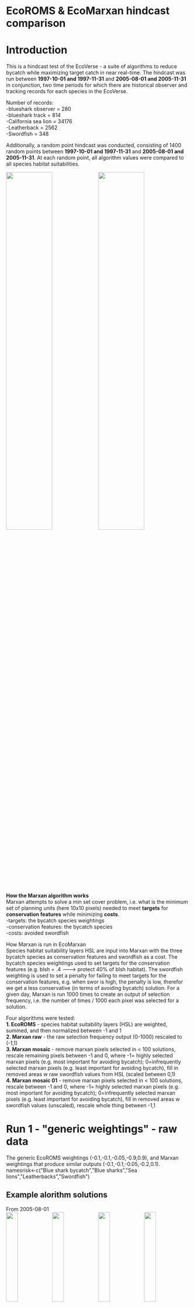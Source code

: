 # EcoROMS & EcoMarxan hindcast comparison

# Introduction
This is a hindcast test of the EcoVerse - a suite of algorithms to reduce bycatch while maximizing target catch in near real-time. 
The hindcast was run between **1997-10-01 and 1997-11-31** and **2005-08-01 and 2005-11-31** in conjunction, two time periods for which there are historical observer and tracking records for each species in the EcoVerse. 

Number of records: <br>
-blueshark observer = 280 <br>
-blueshark track = 814 <br>
-California sea lion = 34176 <br>
-Leatherback = 2562 <br>
-Swordfish = 348 <br>

Additionally, a random point hindcast was conducted, consisting of 1400 random points between **1997-10-01 and 1997-11-31** and **2005-08-01 and 2005-11-31**. At each random point, all algorithm values were compared to all species habitat suitabilities.


<img src="index_files/figure-html/unnamed-chunk-1-1.png" width="50%" /><img src="index_files/figure-html/unnamed-chunk-1-2.png" width="50%" />

**How the Marxan algorithm works**  <br>
Marxan attempts to solve a min set cover problem, i.e. what is the minimum set of planning units (here 10x10 pixels) needed to meet **targets** for **conservation features** while minimizing **costs**. <br>
-targets: the bycatch species weightings <br>
-conservation features: the bycatch species  <br>
-costs: avoided swordfish  <br>

How Marxan is run in EcoMarxan <br>
Species habitat suitability layers HSL are input into Marxan with the three bycatch species as conservation features and swordfish as a cost. The bycatch species weightings used to set targets for the conservation features (e.g. blsh = .4 ---> protect 40% of blsh habitat). The swordfish weighting is used to set a penalty for failing to meet targets for the conservation features, e.g. when swor is high, the penalty is low, therefor we get a less conservative (in terms of avoiding bycatch) solution. For a given day, Marxan is run 1000 times to create an output of selection frequency, i.e. the number of times / 1000 each pixel was selected for a solution.

Four algorithms were tested:  <br>
**1. EcoROMS** - species habitat suitability layers (HSL) are weighted, summed, and then normalized between -1 and 1  <br>
**2. Marxan raw** - the raw selection frequency output (0-1000) rescaled to (-1,1)  <br>
**3. Marxan mosaic** - remove marxan pixels selected in < 100 solutions, rescale remaining pixels between -1 and 0, where -1= highly selected marxan pixels (e.g. most important for avoiding bycatch); 0=infrequently selected marxan pixels (e.g. least important for avoiding bycatch), fill in removed areas w raw swordfish values from HSL (scaled between 0,1)  <br>
**4. Marxan mosaic 01** - remove marxan pixels selected in < 100 solutions, rescale between -1 and 0, where -1= highly selected marxan pixels (e.g. most important for avoiding bycatch); 0=infrequently selected marxan pixels (e.g. least important for avoiding bycatch), fill in removed areas w swordfish values (unscaled), rescale whole thing between -1,1  <br>

# Run 1 - "generic weightings" - raw data
The generic EcoROMS weightings (-0.1,-0.1,-0.05,-0.9,0.9), and Marxan weightings that produce similar outputs (-0.1,-0.1,-0.05,-0.2,0.1). <br>
namesrisk<-c("Blue shark bycatch","Blue sharks","Sea lions","Leatherbacks","Swordfish")

## Example alorithm solutions
From 2005-08-01 <br>
<img src="/Users/heatherwelch/Dropbox/Eco-ROMS/EcoROMSruns/output/mean/EcoROMS_-0.1_-0.1_-0.05_-0.9_0.9_2005-08-01_mean.png" width="25%" /><img src="/Users/heatherwelch/Dropbox/Eco-ROMS/EcoROMSruns/output/marxan/marxan_-0.1_-0.1_-0.05_-0.2_0.1_2005-08-01_raw.png" width="25%" /><img src="/Users/heatherwelch/Dropbox/Eco-ROMS/EcoROMSruns/output/marxan/marxan_-0.1_-0.1_-0.05_-0.2_0.1_2005-08-01_mosaic.png" width="25%" /><img src="/Users/heatherwelch/Dropbox/Eco-ROMS/EcoROMSruns/output/marxan/marxan_-0.1_-0.1_-0.05_-0.2_0.1_2005-08-01_mosaic01.png" width="25%" />


<img src="/Users/heatherwelch/Dropbox/Eco-ROMS/Model Prediction Plots/daily_predictions/swor/swor_2005-08-01_mean.png" width="20%" /><img src="/Users/heatherwelch/Dropbox/Eco-ROMS/Model Prediction Plots/daily_predictions/lbst_nolat/lbst_nolat_2005-08-01_mean.png" width="20%" /><img src="/Users/heatherwelch/Dropbox/Eco-ROMS/Model Prediction Plots/daily_predictions/casl_nolat/casl_nolat_2005-08-01_mean.png" width="20%" /><img src="/Users/heatherwelch/Dropbox/Eco-ROMS/Model Prediction Plots/daily_predictions/blshobs/blshobs_2005-08-01_mean.png" width="20%" /><img src="/Users/heatherwelch/Dropbox/Eco-ROMS/Model Prediction Plots/daily_predictions/blshtrk_nolat/blshtrk_nolat_2005-08-01_mean.png" width="20%" />


## Box plots
Algorithm values at historical records

<img src="index_files/figure-html/unnamed-chunk-4-1.png" width="50%" /><img src="index_files/figure-html/unnamed-chunk-4-2.png" width="50%" /><img src="index_files/figure-html/unnamed-chunk-4-3.png" width="50%" /><img src="index_files/figure-html/unnamed-chunk-4-4.png" width="50%" />

## Histograms by species

### Swordfish



<img src="index_files/figure-html/unnamed-chunk-6-1.png" width="50%" /><img src="index_files/figure-html/unnamed-chunk-6-2.png" width="50%" /><img src="index_files/figure-html/unnamed-chunk-6-3.png" width="50%" /><img src="index_files/figure-html/unnamed-chunk-6-4.png" width="50%" />

### Leatherbacks



<img src="index_files/figure-html/unnamed-chunk-8-1.png" width="50%" /><img src="index_files/figure-html/unnamed-chunk-8-2.png" width="50%" /><img src="index_files/figure-html/unnamed-chunk-8-3.png" width="50%" /><img src="index_files/figure-html/unnamed-chunk-8-4.png" width="50%" />

## Maps by species

### Swordfish

<img src="index_files/figure-html/unnamed-chunk-9-1.png" width="50%" /><img src="index_files/figure-html/unnamed-chunk-9-2.png" width="50%" /><img src="index_files/figure-html/unnamed-chunk-9-3.png" width="50%" /><img src="index_files/figure-html/unnamed-chunk-9-4.png" width="50%" />

### Leatherbacks

<img src="index_files/figure-html/unnamed-chunk-10-1.png" width="50%" /><img src="index_files/figure-html/unnamed-chunk-10-2.png" width="50%" /><img src="index_files/figure-html/unnamed-chunk-10-3.png" width="50%" /><img src="index_files/figure-html/unnamed-chunk-10-4.png" width="50%" />


# Run 2 - "SWOR and LBST at their most extremes" - raw data
Weightings in this run were select to seperate swordfish and leatherbacks as much as possible, keeping all other species weightings constant with Run 1. EcoROMS weightings: -0.1,-0.1,-0.05,-1.5,2 ; and Marxan weightings: -0.1,-0.1,-0.05,-0.3,0.6 <br>
namesrisk<-c("Blue shark bycatch","Blue sharks","Sea lions","Leatherbacks","Swordfish")

## Example alorithm solutions
From 2005-08-01 <br>
<img src="/Users/heatherwelch/Dropbox/Eco-ROMS/EcoROMSruns/output/mean/EcoROMS_-0.1_-0.1_-0.05_-1.5_2_2005-08-01_mean.png" width="25%" /><img src="/Users/heatherwelch/Dropbox/Eco-ROMS/EcoROMSruns/output/marxan/marxan_-0.1_-0.1_-0.05_-0.3_0.6_2005-08-01_raw.png" width="25%" /><img src="/Users/heatherwelch/Dropbox/Eco-ROMS/EcoROMSruns/output/marxan/marxan_-0.1_-0.1_-0.05_-0.3_0.6_2005-08-01_mosaic.png" width="25%" /><img src="/Users/heatherwelch/Dropbox/Eco-ROMS/EcoROMSruns/output/marxan/marxan_-0.1_-0.1_-0.05_-0.3_0.6_2005-08-01_mosaic01.png" width="25%" />


<img src="/Users/heatherwelch/Dropbox/Eco-ROMS/Model Prediction Plots/daily_predictions/swor/swor_2005-08-01_mean.png" width="20%" /><img src="/Users/heatherwelch/Dropbox/Eco-ROMS/Model Prediction Plots/daily_predictions/lbst_nolat/lbst_nolat_2005-08-01_mean.png" width="20%" /><img src="/Users/heatherwelch/Dropbox/Eco-ROMS/Model Prediction Plots/daily_predictions/casl_nolat/casl_nolat_2005-08-01_mean.png" width="20%" /><img src="/Users/heatherwelch/Dropbox/Eco-ROMS/Model Prediction Plots/daily_predictions/blshobs/blshobs_2005-08-01_mean.png" width="20%" /><img src="/Users/heatherwelch/Dropbox/Eco-ROMS/Model Prediction Plots/daily_predictions/blshtrk_nolat/blshtrk_nolat_2005-08-01_mean.png" width="20%" />

## Box plots
Algorithm values at historical records

<img src="index_files/figure-html/unnamed-chunk-13-1.png" width="50%" /><img src="index_files/figure-html/unnamed-chunk-13-2.png" width="50%" /><img src="index_files/figure-html/unnamed-chunk-13-3.png" width="50%" /><img src="index_files/figure-html/unnamed-chunk-13-4.png" width="50%" />

## Histograms by species

### Swordfish



<img src="index_files/figure-html/unnamed-chunk-15-1.png" width="50%" /><img src="index_files/figure-html/unnamed-chunk-15-2.png" width="50%" /><img src="index_files/figure-html/unnamed-chunk-15-3.png" width="50%" /><img src="index_files/figure-html/unnamed-chunk-15-4.png" width="50%" />

### Leatherbacks



<img src="index_files/figure-html/unnamed-chunk-17-1.png" width="50%" /><img src="index_files/figure-html/unnamed-chunk-17-2.png" width="50%" /><img src="index_files/figure-html/unnamed-chunk-17-3.png" width="50%" /><img src="index_files/figure-html/unnamed-chunk-17-4.png" width="50%" />

## Maps by species

### Swordfish

<img src="index_files/figure-html/unnamed-chunk-18-1.png" width="50%" /><img src="index_files/figure-html/unnamed-chunk-18-2.png" width="50%" /><img src="index_files/figure-html/unnamed-chunk-18-3.png" width="50%" /><img src="index_files/figure-html/unnamed-chunk-18-4.png" width="50%" />

### Leatherbacks

<img src="index_files/figure-html/unnamed-chunk-19-1.png" width="50%" /><img src="index_files/figure-html/unnamed-chunk-19-2.png" width="50%" /><img src="index_files/figure-html/unnamed-chunk-19-3.png" width="50%" /><img src="index_files/figure-html/unnamed-chunk-19-4.png" width="50%" />


# Run 3 - "extreme LBST, neutral SWOR" - raw data
Weightings in this run were select to seperate swordfish and leatherbacks as much as possible, keeping all other species weightings constant with Run 1. EcoROMS weightings: -0.1,-0.1,-0.05,-1.5,.1 ; and Marxan weightings: -0.1,-0.1,-0.05,-0.3,0.1 <br>
namesrisk<-c("Blue shark bycatch","Blue sharks","Sea lions","Leatherbacks","Swordfish")

## Example alorithm solutions
From 2005-08-01 <br>
<img src="/Users/heatherwelch/Dropbox/Eco-ROMS/EcoROMSruns/output/mean/EcoROMS_-0.1_-0.1_-0.05_-1.5_0.1_2005-08-01_mean.png" width="25%" /><img src="/Users/heatherwelch/Dropbox/Eco-ROMS/EcoROMSruns/output/marxan/marxan_-0.1_-0.1_-0.05_-0.3_0.1_2005-08-01_raw.png" width="25%" /><img src="/Users/heatherwelch/Dropbox/Eco-ROMS/EcoROMSruns/output/marxan/marxan_-0.1_-0.1_-0.05_-0.3_0.1_2005-08-01_mosaic.png" width="25%" /><img src="/Users/heatherwelch/Dropbox/Eco-ROMS/EcoROMSruns/output/marxan/marxan_-0.1_-0.1_-0.05_-0.3_0.1_2005-08-01_mosaic01.png" width="25%" />


<img src="/Users/heatherwelch/Dropbox/Eco-ROMS/Model Prediction Plots/daily_predictions/swor/swor_2005-08-01_mean.png" width="20%" /><img src="/Users/heatherwelch/Dropbox/Eco-ROMS/Model Prediction Plots/daily_predictions/lbst_nolat/lbst_nolat_2005-08-01_mean.png" width="20%" /><img src="/Users/heatherwelch/Dropbox/Eco-ROMS/Model Prediction Plots/daily_predictions/casl_nolat/casl_nolat_2005-08-01_mean.png" width="20%" /><img src="/Users/heatherwelch/Dropbox/Eco-ROMS/Model Prediction Plots/daily_predictions/blshobs/blshobs_2005-08-01_mean.png" width="20%" /><img src="/Users/heatherwelch/Dropbox/Eco-ROMS/Model Prediction Plots/daily_predictions/blshtrk_nolat/blshtrk_nolat_2005-08-01_mean.png" width="20%" />


## Box plots
Algorithm values at historical records

<img src="index_files/figure-html/unnamed-chunk-22-1.png" width="50%" /><img src="index_files/figure-html/unnamed-chunk-22-2.png" width="50%" /><img src="index_files/figure-html/unnamed-chunk-22-3.png" width="50%" /><img src="index_files/figure-html/unnamed-chunk-22-4.png" width="50%" />

## Histograms by species

### Swordfish



<img src="index_files/figure-html/unnamed-chunk-24-1.png" width="50%" /><img src="index_files/figure-html/unnamed-chunk-24-2.png" width="50%" /><img src="index_files/figure-html/unnamed-chunk-24-3.png" width="50%" /><img src="index_files/figure-html/unnamed-chunk-24-4.png" width="50%" />

### Leatherbacks



<img src="index_files/figure-html/unnamed-chunk-26-1.png" width="50%" /><img src="index_files/figure-html/unnamed-chunk-26-2.png" width="50%" /><img src="index_files/figure-html/unnamed-chunk-26-3.png" width="50%" /><img src="index_files/figure-html/unnamed-chunk-26-4.png" width="50%" />

## Maps by species

### Swordfish

<img src="index_files/figure-html/unnamed-chunk-27-1.png" width="50%" /><img src="index_files/figure-html/unnamed-chunk-27-2.png" width="50%" /><img src="index_files/figure-html/unnamed-chunk-27-3.png" width="50%" /><img src="index_files/figure-html/unnamed-chunk-27-4.png" width="50%" />

### Leatherbacks

<img src="index_files/figure-html/unnamed-chunk-28-1.png" width="50%" /><img src="index_files/figure-html/unnamed-chunk-28-2.png" width="50%" /><img src="index_files/figure-html/unnamed-chunk-28-3.png" width="50%" /><img src="index_files/figure-html/unnamed-chunk-28-4.png" width="50%" />



# Run 1 - "generic weightings" - random data
The generic EcoROMS weightings (-0.1,-0.1,-0.05,-0.9,0.9), and Marxan weightings that produce similar outputs (-0.1,-0.1,-0.05,-0.2,0.1). <br>
namesrisk<-c("Blue shark bycatch","Blue sharks","Sea lions","Leatherbacks","Swordfish")

## Example alorithm solutions
From 2005-08-01 <br>
<img src="/Users/heatherwelch/Dropbox/Eco-ROMS/EcoROMSruns/output/mean/EcoROMS_-0.1_-0.1_-0.05_-0.9_0.9_2005-08-01_mean.png" width="25%" /><img src="/Users/heatherwelch/Dropbox/Eco-ROMS/EcoROMSruns/output/marxan/marxan_-0.1_-0.1_-0.05_-0.2_0.1_2005-08-01_raw.png" width="25%" /><img src="/Users/heatherwelch/Dropbox/Eco-ROMS/EcoROMSruns/output/marxan/marxan_-0.1_-0.1_-0.05_-0.2_0.1_2005-08-01_mosaic.png" width="25%" /><img src="/Users/heatherwelch/Dropbox/Eco-ROMS/EcoROMSruns/output/marxan/marxan_-0.1_-0.1_-0.05_-0.2_0.1_2005-08-01_mosaic01.png" width="25%" />


<img src="/Users/heatherwelch/Dropbox/Eco-ROMS/Model Prediction Plots/daily_predictions/swor/swor_2005-08-01_mean.png" width="20%" /><img src="/Users/heatherwelch/Dropbox/Eco-ROMS/Model Prediction Plots/daily_predictions/lbst_nolat/lbst_nolat_2005-08-01_mean.png" width="20%" /><img src="/Users/heatherwelch/Dropbox/Eco-ROMS/Model Prediction Plots/daily_predictions/casl_nolat/casl_nolat_2005-08-01_mean.png" width="20%" /><img src="/Users/heatherwelch/Dropbox/Eco-ROMS/Model Prediction Plots/daily_predictions/blshobs/blshobs_2005-08-01_mean.png" width="20%" /><img src="/Users/heatherwelch/Dropbox/Eco-ROMS/Model Prediction Plots/daily_predictions/blshtrk_nolat/blshtrk_nolat_2005-08-01_mean.png" width="20%" />

## Point clouds
Habitat suitability layers vs algorithm solutions
 
<img src="index_files/figure-html/unnamed-chunk-31-1.png" width="50%" /><img src="index_files/figure-html/unnamed-chunk-31-2.png" width="50%" /><img src="index_files/figure-html/unnamed-chunk-31-3.png" width="50%" /><img src="index_files/figure-html/unnamed-chunk-31-4.png" width="50%" />

# Run 2 - "SWOR and LBST at their most extremes" - random data
Weightings in this run were select to seperate swordfish and leatherbacks as much as possible, keeping all other species weightings constant with Run 1. EcoROMS weightings: -0.1,-0.1,-0.05,-1.5,2 ; and Marxan weightings: -0.1,-0.1,-0.05,-0.3,0.6 <br>
namesrisk<-c("Blue shark bycatch","Blue sharks","Sea lions","Leatherbacks","Swordfish")

## Example alorithm solutions
From 2005-08-01 <br>
<img src="/Users/heatherwelch/Dropbox/Eco-ROMS/EcoROMSruns/output/mean/EcoROMS_-0.1_-0.1_-0.05_-1.5_2_2005-08-01_mean.png" width="25%" /><img src="/Users/heatherwelch/Dropbox/Eco-ROMS/EcoROMSruns/output/marxan/marxan_-0.1_-0.1_-0.05_-0.3_0.6_2005-08-01_raw.png" width="25%" /><img src="/Users/heatherwelch/Dropbox/Eco-ROMS/EcoROMSruns/output/marxan/marxan_-0.1_-0.1_-0.05_-0.3_0.6_2005-08-01_mosaic.png" width="25%" /><img src="/Users/heatherwelch/Dropbox/Eco-ROMS/EcoROMSruns/output/marxan/marxan_-0.1_-0.1_-0.05_-0.3_0.6_2005-08-01_mosaic01.png" width="25%" />


<img src="/Users/heatherwelch/Dropbox/Eco-ROMS/Model Prediction Plots/daily_predictions/swor/swor_2005-08-01_mean.png" width="20%" /><img src="/Users/heatherwelch/Dropbox/Eco-ROMS/Model Prediction Plots/daily_predictions/lbst_nolat/lbst_nolat_2005-08-01_mean.png" width="20%" /><img src="/Users/heatherwelch/Dropbox/Eco-ROMS/Model Prediction Plots/daily_predictions/casl_nolat/casl_nolat_2005-08-01_mean.png" width="20%" /><img src="/Users/heatherwelch/Dropbox/Eco-ROMS/Model Prediction Plots/daily_predictions/blshobs/blshobs_2005-08-01_mean.png" width="20%" /><img src="/Users/heatherwelch/Dropbox/Eco-ROMS/Model Prediction Plots/daily_predictions/blshtrk_nolat/blshtrk_nolat_2005-08-01_mean.png" width="20%" />

## Point clouds
Habitat suitability layers vs algorithm solutions
 
<img src="index_files/figure-html/unnamed-chunk-34-1.png" width="50%" /><img src="index_files/figure-html/unnamed-chunk-34-2.png" width="50%" /><img src="index_files/figure-html/unnamed-chunk-34-3.png" width="50%" /><img src="index_files/figure-html/unnamed-chunk-34-4.png" width="50%" />


# Run 3 - "extreme LBST, neutral SWOR" - random data
Weightings in this run were select to seperate swordfish and leatherbacks as much as possible, keeping all other species weightings constant with Run 1. EcoROMS weightings: -0.1,-0.1,-0.05,-1.5,.1 ; and Marxan weightings: -0.1,-0.1,-0.05,-0.3,0.1 <br>
namesrisk<-c("Blue shark bycatch","Blue sharks","Sea lions","Leatherbacks","Swordfish")

## Example alorithm solutions
From 2005-08-01 <br>
<img src="/Users/heatherwelch/Dropbox/Eco-ROMS/EcoROMSruns/output/mean/EcoROMS_-0.1_-0.1_-0.05_-1.5_0.1_2005-08-01_mean.png" width="25%" /><img src="/Users/heatherwelch/Dropbox/Eco-ROMS/EcoROMSruns/output/marxan/marxan_-0.1_-0.1_-0.05_-0.3_0.1_2005-08-01_raw.png" width="25%" /><img src="/Users/heatherwelch/Dropbox/Eco-ROMS/EcoROMSruns/output/marxan/marxan_-0.1_-0.1_-0.05_-0.3_0.1_2005-08-01_mosaic.png" width="25%" /><img src="/Users/heatherwelch/Dropbox/Eco-ROMS/EcoROMSruns/output/marxan/marxan_-0.1_-0.1_-0.05_-0.3_0.1_2005-08-01_mosaic01.png" width="25%" />


<img src="/Users/heatherwelch/Dropbox/Eco-ROMS/Model Prediction Plots/daily_predictions/swor/swor_2005-08-01_mean.png" width="20%" /><img src="/Users/heatherwelch/Dropbox/Eco-ROMS/Model Prediction Plots/daily_predictions/lbst_nolat/lbst_nolat_2005-08-01_mean.png" width="20%" /><img src="/Users/heatherwelch/Dropbox/Eco-ROMS/Model Prediction Plots/daily_predictions/casl_nolat/casl_nolat_2005-08-01_mean.png" width="20%" /><img src="/Users/heatherwelch/Dropbox/Eco-ROMS/Model Prediction Plots/daily_predictions/blshobs/blshobs_2005-08-01_mean.png" width="20%" /><img src="/Users/heatherwelch/Dropbox/Eco-ROMS/Model Prediction Plots/daily_predictions/blshtrk_nolat/blshtrk_nolat_2005-08-01_mean.png" width="20%" />

## Point clouds
Habitat suitability layers vs algorithm solutions
 
<img src="index_files/figure-html/unnamed-chunk-37-1.png" width="50%" /><img src="index_files/figure-html/unnamed-chunk-37-2.png" width="50%" /><img src="index_files/figure-html/unnamed-chunk-37-3.png" width="50%" /><img src="index_files/figure-html/unnamed-chunk-37-4.png" width="50%" />

